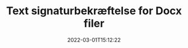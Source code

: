 ---
############################# Static ############################
layout: "auto-gen-signature"
date: 2022-03-01T15:12:22
draft: false
operation: Verify
signaturetype: Text
fileformat: Docx
productName: .NET
lang: da
productCode: net
otherformats: pdf doc docx docm dot dotm dotx odt ott rtf xls xlsx xlsm xlsb csv ods ots xltx xltm ppt pptx pps ppsx odp otp potx potm pptm ppsm
breadcrumb: Put Text signature on Docx for C#

############################# Head ############################
head_title: "Bekræftelse af Text signaturer for Docx filer via C#"
head_description: "Brug kun et par linjer med .NET-kode til at bekræfte Docx-dokumenter og deres Text-signaturer."

############################# Header ############################
title: "Text signaturbekræftelse for Docx filer"
description: "API for .NET giver mulighed for at bekræfte Text-signaturer på Docx-dokumenter. Bekræftelse af e-signaturer i dine Docx-dokumenter kan udføres hurtigt og nemt."
bg_image: "https://cms.admin.containerize.com/templates/aspose/App_Themes/V3/images/bg/header1.png"
bg_overlay: false
button:
    enable: true

############################# SubMenu ############################
submenu:
    enable: true

    left:
        img_alt: "GroupDocs.Signature for .NET"
        image: "https://cms.admin.containerize.com/templates/groupdocs/images/product-logos/90x90-noborder/groupdocs-signature-net.png"
        product: "GroupDocs.Signature"
        platform: ".NET"



############################# About ############################
about:
    enable: true
    title: "Oplev nye GroupDocs.Signature for .NET API-funktioner"
    content: |
        [GroupDocs.Signature for .NET](https://products.groupdocs.com/signature/net/) API giver en bred vifte af måder at behandle adskillige dokumentformater ved at bruge elektroniske signaturer. Mange typer digitale signaturer som tekster, billeder, digitale certifikater, stregkoder, QR-koder, stempler eller metadata understøttes. Kunder kan tilføje, fjerne, redigere, validere eller søge i digitale signaturer i PDF-filer, MS Word-dokumenter, MS Excel-projektmapper, MS PowerPoint-præsentationer, Adobe Photoshop-filer og forskellige billedformater. Et forbløffende antal ekstra funktioner og indstillinger er tilgængelige.
    

############################# Steps ############################
steps:
    enable: true
    title_left: "Sådan validerer du Text-signaturer i dit Docx-dokument"
    content_left: |
        [GroupDocs.Signature for .NET](https://products.groupdocs.com/signature/net/) inkluderer nyttige funktioner såsom bekræftelse af Text signaturer placeret på Docx dokumenter. Brug denne mulighed uden at implementere ekstra kode.
        
        * For det første instansierer Signature-klassen, der som en konstruktørparametersti til et dokument, der formodes at være verificeret.
        * For det andet skal du oprette et nyt VerifyOptions-objekt og opsætte alle nødvendige egenskaber.
        * Til sidst påkalder du Signatures objekt Verify-metode, der passerer VerifyOptions-instansen.
        * Behandl derefter verifikationsresultaterne.

    title_right: "Systemkrav"
    content_right: |
        GroupDocs.Signature for .NET understøttes på alle større platforme og operativsystemer. Før du udfører koden nedenfor, skal du sørge for, at du har følgende forudsætninger installeret på dit system.

        * Operativsystemer: Microsoft Windows, Linux, MacOS
        * Udviklingsmiljøer: Microsoft Visual Studio, Xamarin, MonoDevelop
        * Frameworks: .NET Framework, .NET Standard, .NET Core, Mono
        * Download den seneste version af GroupDocs.Signature for .NET fra [Nuget](https://www.nuget.org/packages/groupdocs.signature)
         
    code: |
        ```csharp    
                
        // Set up input Docx file
        string filePath = "input.docx";

        // Instantiate Signature for input file
        using (GroupDocs.Signature.Signature signature = new GroupDocs.Signature.Signature(filePath))
        {
                //Provide verification options
                TextVerifyOptions options = new TextVerifyOptions()
                {
                    // Process all pages 
                    AllPages = true,
                    // set up text match type
                    MatchType = TextMatchType.Exact,
                    // specify text pattern to search
                    Text = "Very important signature",
                };

                // Verify document signatures
                VerificationResult result = signature.Verify(options);

                //process result
                if (result.IsValid)
                {
                    //..
                }
        }

        ```

############################# Demos ############################
demos:
    enable: true
    title: "Signering med Text signaturer Live Demo"
    content: |
       Føj forskellige elektroniske signaturer til filen Docx lige nu ved at besøge webstedet [GroupDocs.Signature App](https://products.groupdocs.app/signature/family).          

############################# More Formats ############################
more_formats:
    enable: true
    title: "Bekræft andre Text-signaturer ved hjælp af C#"
    content: |
        "Verifikation af elektroniske signaturer placeret i forskellige dokumenter. Tjek kvaliteten af ​​signaturer i de populære filformater som vist nedenfor."
    format: 
       
       
back_to_top:
    enable: true
---